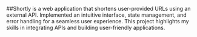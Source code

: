##Shortly is a web application that shortens user-provided URLs using an external API. Implemented an intuitive interface, state management, and error handling for a seamless user experience. This project highlights my skills in integrating APIs and building user-friendly applications.
